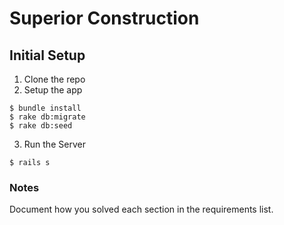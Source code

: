 # Superior Construction

## Initial Setup

1. Clone the repo
2. Setup the app

```
$ bundle install
$ rake db:migrate
$ rake db:seed
```
3. Run the Server

```
$ rails s
```
### Notes
Document how you solved each section in the requirements list.
